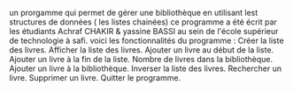 un prorgamme qui permet de gérer une bibliothèque en utilisant 
lest structures de données ( les listes chainées)
ce programme a été écrit par les étudiants 
Achraf CHAKIR & yassine BASSI 
au sein de l'école supérieur de technologie à safi.
voici les fonctionnalités du programme :
Créer la liste des livres.
Afficher la liste des livres.
Ajouter un livre au début de la liste.
Ajouter un livre à la fin de la liste.
Nombre de livres dans la bibliothèque.
Ajouter un livre à la bibliothèque.
Inverser la liste des livres.
Rechercher un livre.
Supprimer un livre.
Quitter le programme.
